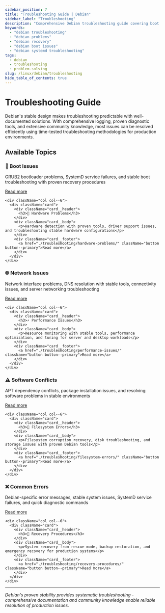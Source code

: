 ```yaml
---
sidebar_position: 7
title: "Troubleshooting Guide | Debian"
sidebar_label: "Troubleshooting"
description: "Comprehensive Debian troubleshooting guide covering boot issues, hardware problems, network issues, performance problems, and recovery procedures."
keywords:
  - "debian troubleshooting"
  - "debian problems"
  - "debian recovery"
  - "debian boot issues"
  - "debian systemd troubleshooting"
tags:
  - debian
  - troubleshooting
  - problem-solving
slug: /linux/debian/troubleshooting
hide_table_of_contents: true
---
```


# Troubleshooting Guide

Debian's stable design makes troubleshooting predictable with well-documented solutions. With comprehensive logging, proven diagnostic tools, and extensive community knowledge, most issues can be resolved efficiently using time-tested troubleshooting methodologies for production environments.

## Available Topics

<div className="container">
  <div className="row">
    <div className="col col--6">
      <div className="card">
        <div className="card__header">
          <h3>🚫 Boot Issues</h3>
        </div>
        <div className="card__body">
          <p>GRUB2 bootloader problems, SystemD service failures, and stable boot troubleshooting with proven recovery procedures</p>
        </div>
        <div className="card__footer">
          <a href="./troubleshooting/boot-issues/" className="button button--primary">Read more</a>
        </div>
      </div>
    </div>
    
    <div className="col col--6">
      <div className="card">
        <div className="card__header">
          <h3>🔧 Hardware Problems</h3>
        </div>
        <div className="card__body">
          <p>Hardware detection with proven tools, driver support issues, and troubleshooting stable hardware configurations</p>
        </div>
        <div className="card__footer">
          <a href="./troubleshooting/hardware-problems/" className="button button--primary">Read more</a>
        </div>
      </div>
    </div>
  </div>

  <div className="row">
    <div className="col col--6">
      <div className="card">
        <div className="card__header">
          <h3>🌐 Network Issues</h3>
        </div>
        <div className="card__body">
          <p>Network interface problems, DNS resolution with stable tools, connectivity issues, and server networking troubleshooting</p>
        </div>
        <div className="card__footer">
          <a href="./troubleshooting/network-issues/" className="button button--primary">Read more</a>
        </div>
      </div>
    </div>
    
    <div className="col col--6">
      <div className="card">
        <div className="card__header">
          <h3>⚡ Performance Issues</h3>
        </div>
        <div className="card__body">
          <p>Resource monitoring with stable tools, performance optimization, and tuning for server and desktop workloads</p>
        </div>
        <div className="card__footer">
          <a href="./troubleshooting/performance-issues/" className="button button--primary">Read more</a>
        </div>
      </div>
    </div>
  </div>

  <div className="row">
    <div className="col col--6">
      <div className="card">
        <div className="card__header">
          <h3>⚠️ Software Conflicts</h3>
        </div>
        <div className="card__body">
          <p>APT dependency conflicts, package installation issues, and resolving software problems in stable environments</p>
        </div>
        <div className="card__footer">
          <a href="./troubleshooting/software-conflicts/" className="button button--primary">Read more</a>
        </div>
      </div>
    </div>
    
    <div className="col col--6">
      <div className="card">
        <div className="card__header">
          <h3>💾 Filesystem Errors</h3>
        </div>
        <div className="card__body">
          <p>Filesystem corruption recovery, disk troubleshooting, and storage issues with proven Debian tools</p>
        </div>
        <div className="card__footer">
          <a href="./troubleshooting/filesystem-errors/" className="button button--primary">Read more</a>
        </div>
      </div>
    </div>
  </div>

  <div className="row">
    <div className="col col--6">
      <div className="card">
        <div className="card__header">
          <h3>❌ Common Errors</h3>
        </div>
        <div className="card__body">
          <p>Debian-specific error messages, stable system issues, SystemD service failures, and quick diagnostic commands</p>
        </div>
        <div className="card__footer">
          <a href="./troubleshooting/common-errors/" className="button button--primary">Read more</a>
        </div>
      </div>
    </div>
    
    <div className="col col--6">
      <div className="card">
        <div className="card__header">
          <h3>🔄 Recovery Procedures</h3>
        </div>
        <div className="card__body">
          <p>System recovery from rescue mode, backup restoration, and emergency recovery for production systems</p>
        </div>
        <div className="card__footer">
          <a href="./troubleshooting/recovery-procedures/" className="button button--primary">Read more</a>
        </div>
      </div>
    </div>
  </div>
</div>

---

*Debian's proven stability provides systematic troubleshooting - comprehensive documentation and community knowledge enable reliable resolution of production issues.*